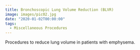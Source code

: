 ```yaml
---
title: Bronchoscopic Lung Volume Reduction (BLVR)
image: images/pic02.jpg
date: "2020-01-02T00:00:00"
tags:
  - Miscellaneous Procedures
---
```

Procedures to reduce lung volume in patients with emphysema.
